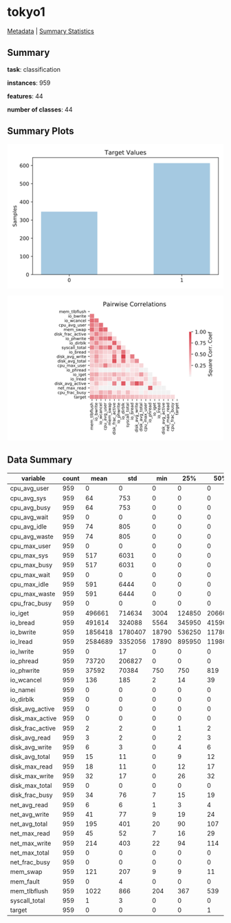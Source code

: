 # tokyo1

[Metadata](metadata.yaml) | [Summary Statistics](summary_stats.csv)

## Summary

**task**: classification

**instances**: 959

**features**: 44

**number of classes**: 44

## Summary Plots

![Labels](label.svg)

![Corr](corr.svg)

## Data Summary

|	variable	|	count	|	mean	|	std	|	min	|	25%	|	50%	|	75%	|	max|
| --- | --- | --- | --- | --- | --- | --- | --- | --- |
|	cpu_avg_user	|	959	|	0	|	0	|	0	|	0	|	0	|	0	|	0
|	cpu_avg_sys	|	959	|	64	|	753	|	0	|	0	|	0	|	0	|	8859
|	cpu_avg_busy	|	959	|	64	|	753	|	0	|	0	|	0	|	0	|	8859
|	cpu_avg_wait	|	959	|	0	|	0	|	0	|	0	|	0	|	0	|	0
|	cpu_avg_idle	|	959	|	74	|	805	|	0	|	0	|	0	|	0	|	8859
|	cpu_avg_waste	|	959	|	74	|	805	|	0	|	0	|	0	|	0	|	8859
|	cpu_max_user	|	959	|	0	|	0	|	0	|	0	|	0	|	0	|	0
|	cpu_max_sys	|	959	|	517	|	6031	|	0	|	0	|	0	|	0	|	70870
|	cpu_max_busy	|	959	|	517	|	6031	|	0	|	0	|	0	|	0	|	70870
|	cpu_max_wait	|	959	|	0	|	0	|	0	|	0	|	0	|	0	|	0
|	cpu_max_idle	|	959	|	591	|	6444	|	0	|	0	|	0	|	0	|	70820
|	cpu_max_waste	|	959	|	591	|	6444	|	0	|	0	|	0	|	0	|	70820
|	cpu_frac_busy	|	959	|	0	|	0	|	0	|	0	|	0	|	0	|	1
|	io_iget	|	959	|	496661	|	714634	|	3004	|	124850	|	206600	|	564100	|	4151000
|	io_bread	|	959	|	491614	|	324088	|	5564	|	345950	|	415900	|	671150	|	1449000
|	io_bwrite	|	959	|	1856418	|	1780407	|	18790	|	536250	|	1178000	|	2954000	|	9368000
|	io_lread	|	959	|	2584689	|	3352056	|	17890	|	895950	|	1198000	|	2980000	|	30590000
|	io_lwrite	|	959	|	0	|	17	|	0	|	0	|	0	|	0	|	546
|	io_phread	|	959	|	73720	|	206827	|	0	|	0	|	0	|	23490	|	1112000
|	io_phwrite	|	959	|	37592	|	70384	|	750	|	750	|	819	|	20870	|	321700
|	io_wcancel	|	959	|	136	|	185	|	2	|	14	|	39	|	210	|	738
|	io_namei	|	959	|	0	|	0	|	0	|	0	|	0	|	0	|	0
|	io_dirblk	|	959	|	0	|	0	|	0	|	0	|	0	|	0	|	0
|	disk_avg_active	|	959	|	0	|	0	|	0	|	0	|	0	|	0	|	0
|	disk_max_active	|	959	|	0	|	0	|	0	|	0	|	0	|	0	|	0
|	disk_frac_active	|	959	|	2	|	2	|	0	|	1	|	2	|	4	|	9
|	disk_avg_read	|	959	|	3	|	2	|	0	|	2	|	3	|	3	|	9
|	disk_avg_write	|	959	|	6	|	3	|	0	|	4	|	6	|	8	|	15
|	disk_avg_total	|	959	|	15	|	11	|	0	|	9	|	12	|	22	|	60
|	disk_max_read	|	959	|	18	|	11	|	0	|	12	|	17	|	20	|	60
|	disk_max_write	|	959	|	32	|	17	|	0	|	26	|	32	|	43	|	73
|	disk_max_total	|	959	|	0	|	0	|	0	|	0	|	0	|	0	|	0
|	disk_frac_busy	|	959	|	34	|	76	|	7	|	15	|	19	|	29	|	928
|	net_avg_read	|	959	|	6	|	6	|	1	|	3	|	4	|	7	|	35
|	net_avg_write	|	959	|	41	|	77	|	9	|	19	|	24	|	38	|	931
|	net_avg_total	|	959	|	195	|	401	|	20	|	90	|	107	|	181	|	5011
|	net_max_read	|	959	|	45	|	52	|	7	|	16	|	29	|	40	|	395
|	net_max_write	|	959	|	214	|	403	|	22	|	94	|	114	|	194	|	5012
|	net_max_total	|	959	|	0	|	0	|	0	|	0	|	0	|	0	|	0
|	net_frac_busy	|	959	|	0	|	0	|	0	|	0	|	0	|	0	|	0
|	mem_swap	|	959	|	121	|	207	|	9	|	9	|	11	|	52	|	768
|	mem_fault	|	959	|	0	|	4	|	0	|	0	|	0	|	0	|	97
|	mem_tlbflush	|	959	|	1022	|	866	|	204	|	367	|	539	|	1723	|	3201
|	syscall_total	|	959	|	1	|	3	|	0	|	0	|	0	|	1	|	35
|	target	|	959	|	0	|	0	|	0	|	0	|	1	|	1	|	1

